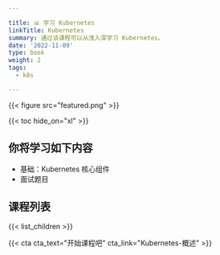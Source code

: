 ```yaml
---

title: 📊 学习 Kubernetes
linkTitle: Kubernetes
summary: 通过该课程可以从浅入深学习 Kubernetes。
date: '2022-11-09'
type: book
weight: 2
tags:
  - k8s

---
```


{{< figure src="featured.png" >}}

{{< toc hide_on="xl" >}}

## 你将学习如下内容

- 基础：Kubernetes 核心组件
- 面试题目

## 课程列表

{{< list_children >}}

{{< cta cta_text="开始课程吧" cta_link="Kubernetes-概述" >}}
